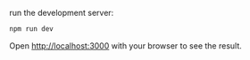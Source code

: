 run the development server:

```bash
npm run dev
```
Open [http://localhost:3000](http://localhost:3000) with your browser to see the result.
